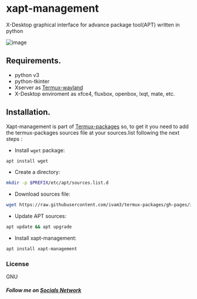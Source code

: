 # xapt-management
X-Desktop graphical interface for advance package tool(APT) written in python

![image](img/Screenshot_20220908-215716_TermuxWayland.jpg)

## Requirements.

- python v3
- python-tkinter
- Xserver as [Termux-wayland](https://github.com/termux/termux-x11)
- X-Desktop enviroment as xfce4, fluxbox, openbox, lxqt, mate, etc.

## Installation.

Xapt-management is part of [Termux-packages](https://github.com/ivam3/termux-packages) so, to get it you need to add the termux-packages sources file at your sources.list following the next steps :

- Install `wget` package:
```bash
apt install wget
```

- Create a directory:
```bash
mkdir -p $PREFIX/etc/apt/sources.list.d
```

- Download sources file:
```bash
wget https://raw.githubusercontent.com/ivam3/termux-packages/gh-pages/ivam3-termux-packages.list -O $PREFIX/etc/apt/sources.list.d/ivam3-termux-packages.list
```

- Update APT sources:
```bash
apt update && apt upgrade
```

- Install xapt-management:
```bash
apt install xapt-management
```


### License

GNU

##### Follow me on [Socials Network](https://wlo.link/@Ivam3)
